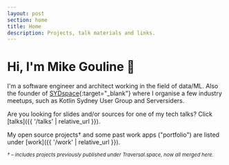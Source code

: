 ```yaml
---
layout: post
section: home
title: Home
description: Projects, talk materials and links.
---
```


# Hi, I'm Mike Gouline 👋

I'm a software engineer and architect working in the field of data/ML. Also the founder of [SYDspace](https://sydspace.org/){:target="_blank"} where I organise a few industry meetups, such as Kotlin Sydney User Group and Serversiders.

Are you looking for slides and/or sources for one of my tech talks? Click [talks]({{ '/talks' | relative_url }}).

My open source projects† and some past work apps ("portfolio") are listed under [work]({{ '/work' | relative_url }}).

<small style="font-style:italic;">† &ndash; includes projects previously published under Traversal.space, now all merged here.</small>
